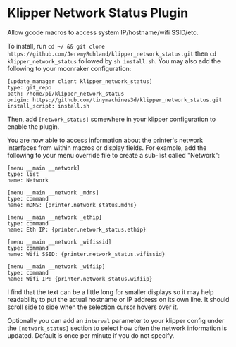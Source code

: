 Klipper Network Status Plugin
=============================

Allow gcode macros to access system IP/hostname/wifi SSID/etc.

To install, run `cd ~/ && git clone https://github.com/JeremyRuhland/klipper_network_status.git` then `cd klipper_network_status` followed by `sh install.sh`. You may
also add the following to your moonraker configuration:

```
[update_manager client klipper_network_status]
type: git_repo
path: /home/pi/klipper_network_status
origin: https://github.com/tinymachines3d/klipper_network_status.git
install_script: install.sh
```

Then, add `[network_status]` somewhere in your klipper configuration to enable
the plugin.

You are now able to access information about the printer's network interfaces
from within macros or display fields. For example, add the following to your
menu override file to create a sub-list called "Network":

```
[menu __main __network]
type: list
name: Network

[menu __main __network _mdns]
type: command
name: mDNS: {printer.network_status.mdns}

[menu __main __network _ethip]
type: command
name: Eth IP: {printer.network_status.ethip}

[menu __main __network _wifissid]
type: command
name: Wifi SSID: {printer.network_status.wifissid}

[menu __main __network _wifiip]
type: command
name: Wifi IP: {printer.network_status.wifiip}
```

I find that the text can be a little long for smaller displays so it may help
readability to put the actual hostname or IP address on its own line. It should
scroll side to side when the selection cursor hovers over it.

Optionally you can add an `interval` parameter to your klipper config under the `[network_status]` section to select how often the network information is updated. Default is once per minute if you do not specify.

